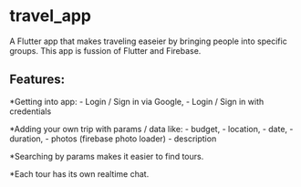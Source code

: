 # travel_app

A Flutter app that makes traveling easeier by bringing people into specific groups.
This app is fussion of Flutter and Firebase.


## Features:

  *Getting into app:
    - Login / Sign in via Google,
    - Login / Sign in with credentials
  
  *Adding your own trip with params / data like:
    - budget,
    - location,
    - date,
    - duration,
    - photos (firebase photo loader)
    - description
  
  *Searching by params makes it easier to find tours.

  *Each tour has its own realtime chat.


